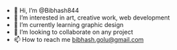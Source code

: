 - 👋 Hi, I’m @Bibhash844
- 👀 I’m interested in art, creative work, web development
- 🌱 I’m currently learning graphic design 
- 💞️ I’m looking to collaborate on any project 
- 📫 How to reach me bibhash.golu@gmail.com


